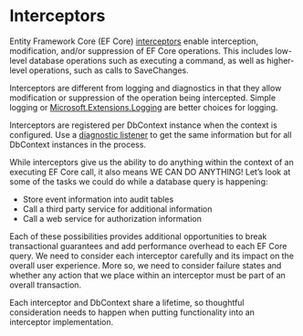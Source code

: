 ﻿# Interceptors

Entity Framework Core (EF Core) [interceptors](https://docs.microsoft.com/en-us/ef/core/logging-events-diagnostics/interceptors) enable interception, modification, and/or suppression of EF Core operations. This includes low-level database operations such as executing a command, as well as higher-level operations, such as calls to SaveChanges.

Interceptors are different from logging and diagnostics in that they allow modification or suppression of the operation being intercepted. Simple logging or [Microsoft.Extensions.Logging](https://docs.microsoft.com/en-us/ef/core/logging-events-diagnostics/extensions-logging?tabs=v3) are better choices for logging.

Interceptors are registered per DbContext instance when the context is configured. Use a [diagnostic listener](https://docs.microsoft.com/en-us/ef/core/logging-events-diagnostics/diagnostic-listeners) to get the same information but for all DbContext instances in the process.

While interceptors give us the ability to do anything within the context of an executing EF Core call, it also means WE CAN DO ANYTHING! Let’s look at some of the tasks we could do while a database query is happening:

- Store event information into audit tables
- Call a third party service for additional information
- Call a web service for authorization information

Each of these possibilities provides additional opportunities to break transactional guarantees and add performance overhead to each EF Core query. We need to consider each interceptor carefully and its impact on the overall user experience. More so, we need to consider failure states and whether any action that we place within an interceptor must be part of an overall transaction.

Each interceptor and DbContext share a lifetime, so thoughtful consideration needs to happen when putting functionality into an interceptor implementation.

